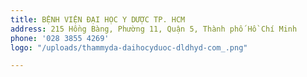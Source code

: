 ```yaml
---
title: BỆNH VIỆN ĐẠI HỌC Y DƯỢC TP. HCM
address: 215 Hồng Bàng, Phường 11, Quận 5, Thành phố Hồ Chí Minh
phone: '028 3855 4269'
logo: "/uploads/thammyda-daihocyduoc-dldhyd-com_.png"

---
```

